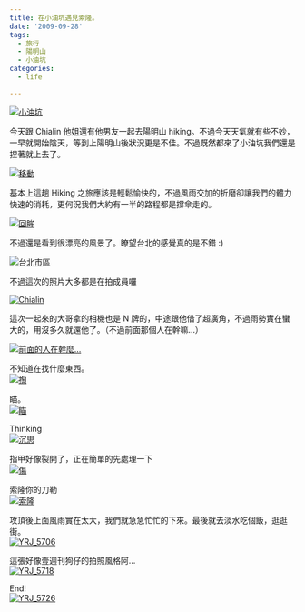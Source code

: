 ```yaml
---
title: 在小油坑遇見索隆。
date: '2009-09-28'
tags:
  - 旅行
  - 陽明山
  - 小油坑
categories:
  - life

---
```

[![小油坑](images/0.jpg)](http://www.flickr.com/photos/yurenju/3958870156/ "Flickr 上 yurenju 的 小油坑")  
  
今天跟 Chialin 他姐還有他男友一起去陽明山 hiking。不過今天天氣就有些不妙，一早就開始陰天，等到上陽明山後狀況更是不佳。不過既然都來了小油坑我們還是捏著就上去了。  
  
[![移動](images/1.jpg)](http://www.flickr.com/photos/yurenju/3958099333/ "Flickr 上 yurenju 的 移動")  
  
  
  
基本上這趟 Hiking 之旅應該是輕鬆愉快的，不過風雨交加的折磨卻讓我們的體力快速的消耗，更何況我們大約有一半的路程都是撐傘走的。  
  
[![回眸](images/2.jpg)](http://www.flickr.com/photos/yurenju/3958899812/ "Flickr 上 yurenju 的 回眸")  
  
不過還是看到很漂亮的風景了。瞭望台北的感覺真的是不錯 :)  
  
[![台北市區](images/3.jpg)](http://www.flickr.com/photos/yurenju/3958910038/ "Flickr 上 yurenju 的 台北市區")  
  
不過這次的照片大多都是在拍成員囉  
  
[![Chialin](images/4.jpg)](http://www.flickr.com/photos/yurenju/3958126625/ "Flickr 上 yurenju 的 Chialin")  
  
這次一起來的大哥拿的相機也是 N 牌的，中途跟他借了超廣角，不過雨勢實在蠻大的，用沒多久就還他了。（不過前面那個人在幹嘛…）  
  
[![前面的人在幹麼…](images/5.jpg)](http://www.flickr.com/photos/yurenju/3958909590/ "Flickr 上 yurenju 的 前面的人在幹麼…")  
  
不知道在找什麼東西。  
[![掏](images/6.jpg)](http://www.flickr.com/photos/yurenju/3958908414/ "Flickr 上 yurenju 的 掏")  
  
瞄。  
[![瞄](images/7.jpg)](http://www.flickr.com/photos/yurenju/3958911700/ "Flickr 上 yurenju 的 瞄")  
  
Thinking  
[![沉思](images/8.jpg)](http://www.flickr.com/photos/yurenju/3958913302/ "Flickr 上 yurenju 的 沉思")  
  
指甲好像裂開了，正在簡單的先處理一下  
[![傷](images/9.jpg)](http://www.flickr.com/photos/yurenju/3958915392/ "Flickr 上 yurenju 的 傷")  
  
索隆你的刀勒  
[![索隆](images/10.jpg)](http://www.flickr.com/photos/yurenju/3958138899/ "Flickr 上 yurenju 的 索隆")  
  
攻頂後上面風雨實在太大，我們就急急忙忙的下來。最後就去淡水吃個飯，逛逛街。  
[![YRJ_5706](images/11.jpg)](http://www.flickr.com/photos/yurenju/3958926850/ "Flickr 上 yurenju 的 YRJ_5706")  
  
這張好像壹週刊狗仔的拍照風格阿…  
[![YRJ_5718](images/12.jpg)](http://www.flickr.com/photos/yurenju/3958153235/ "Flickr 上 yurenju 的 YRJ_5718")  
  
End!  
[![YRJ_5726](images/13.jpg)](http://www.flickr.com/photos/yurenju/3958928156/ "Flickr 上 yurenju 的 YRJ_5726")